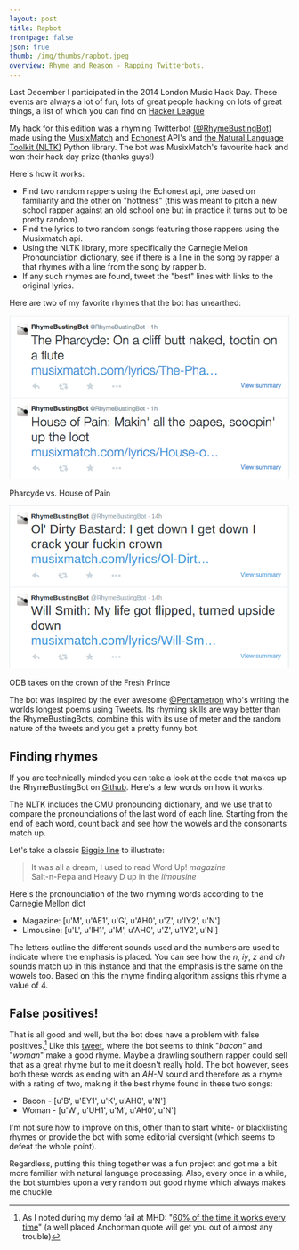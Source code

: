 ```yaml
---
layout: post
title: Rapbot
frontpage: false
json: true
thumb: /img/thumbs/rapbot.jpeg
overview: Rhyme and Reason - Rapping Twitterbots.
---
```


Last December I participated in the 2014 London Music Hack Day. These events are always a lot of fun, lots of great people hacking on lots of great things, a list of which you can find on [Hacker League](https://www.hackerleague.org/hackathons/music-hack-day-london-2014/hacks)

My hack for this edition was a rhyming Twitterbot [(@RhymeBustingBot)](https://twitter.com/RhymeBustingBot) made using the [MusixMatch](https://www.musixmatch.com/) and [Echonest](http://the.echonest.com/) API's and [the Natural Language Toolkit (NLTK)](http://www.nltk.org/) Python library. The bot was MusixMatch's favourite hack and won their hack day prize (thanks guys!)

Here's how it works: 

* Find two random rappers using the Echonest api, one based on familiarity and the other on "hottness" (this was meant to pitch a new school rapper against an old school one but in practice it turns out to be pretty random).
* Find the lyrics to two random songs featuring those rappers using the Musixmatch api.
* Using the NLTK library, more specifically the Carnegie Mellon Pronounciation dictionary, see if there is a line in the song by rapper a that rhymes with a line from the song by rapper b. 
* If any such rhymes are found, tweet the "best" lines with links to the original lyrics. 

Here are two of my favorite rhymes that the bot has unearthed: 

<div class="CENTER">
    <img alt="" src="/img/rapbot/pharcyde_vs_house_of_pain.png">
</div>
<div class="CAPTION">
    <p>Pharcyde vs. House of Pain</p>
</div>

<div class="CENTER">
    <img alt="" src="/img/rapbot/odb-vs-willsmith.png">
</div>
<div class="CAPTION">
    <p>ODB takes on the crown of the Fresh Prince</p>
</div>

The bot was inspired by the ever awesome [@Pentametron](http://www.twitter.com/pentametron) who's writing the worlds longest poems using Tweets. Its rhyming skills are way better than the RhymeBustingBots, combine this with its use of meter and the random nature of the tweets and you get a pretty funny bot.


## Finding rhymes

If you are technically minded you can take a look at the code that makes up the RhymeBustingBot on [Github](https://github.com/Kalli/RhymeBustingBot/). Here's a few words on how it works.

The NLTK includes the CMU pronouncing dictionary, and we use that to compare the pronounciations of the last word of each line. Starting from the end of each word, count back and see how the wowels and the consonants match up.

Let's take a classic [Biggie line](http://genius.com/1845/The-notorious-big-juicy/It-was-all-a-dream-i-used-to-read-word-up-magazine) to illustrate: 

>It was all a dream, I used to read Word Up! *magazine*   
Salt-n-Pepa and Heavy D up in the *limousine*

Here's the pronounciation of the two rhyming words according to the Carnegie Mellon dict

* Magazine: [u'M', u'AE1', u'G', u'AH0', u'Z', u'IY2', u'N']
* Limousine: [u'L', u'IH1', u'M', u'AH0', u'Z', u'IY2', u'N']

The letters outline the different sounds used and the numbers are used to indicate where the emphasis is placed. You can see how the *n*, *iy*, *z* and *ah* sounds match up in this instance and that the emphasis is the same on the wowels too. Based on this the rhyme finding algorithm assigns this rhyme a value of 4.

## False positives!

That is all good and well, but the bot does have a problem with false positives.[^1] Like this [tweet](https://twitter.com/RhymeBustingBot/status/582104416939073536), where the bot seems to think "*bacon*" and "*woman*" make a good rhyme. Maybe a drawling southern rapper could sell that as a great rhyme but to me it doesn't really hold. The bot however, sees both these words as ending with an *AH-N* sound and therefore as a rhyme with a rating of two, making it the best rhyme found in these two songs:

* Bacon - [u'B', u'EY1', u'K', u'AH0', u'N']
* Woman - [u'W', u'UH1', u'M', u'AH0', u'N']


I'm not sure how to improve on this, other than to start white- or blacklisting rhymes or provide the bot with some editorial oversight (which seems to defeat the whole point).

Regardless, putting this thing together was a fun project and got me a bit more familiar with natural language processing. Also, every once in a while, the bot stumbles upon a very random but good rhyme which always makes me chuckle.



[^1]: As I noted during my demo fail at MHD: "[60% of the time it works every time](https://www.youtube.com/watch?v=pjvQFtlNQ-M)" (a well placed Anchorman quote will get you out of almost any trouble)